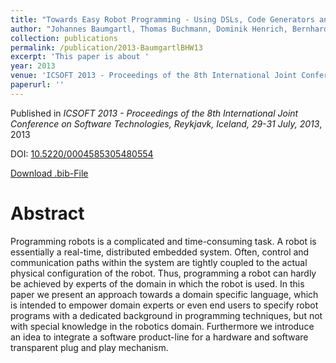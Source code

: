 ```yaml
---
title: "Towards Easy Robot Programming - Using DSLs, Code Generators and Software Product Lines"
author: "Johannes Baumgartl, Thomas Buchmann, Dominik Henrich, Bernhard Westfechtel"
collection: publications
permalink: /publication/2013-BaumgartlBHW13
excerpt: 'This paper is about '
year: 2013
venue: 'ICSOFT 2013 - Proceedings of the 8th International Joint Conference on Software Technologies, Reykjavk, Iceland, 29-31 July, 2013'
paperurl: ''
---
```


Published in *ICSOFT 2013 - Proceedings of the 8th International Joint Conference on Software Technologies, Reykjavk, Iceland, 29-31 July, 2013*, 2013

DOI: [10.5220/0004585305480554](https://doi.org/10.5220/0004585305480554)

[Download .bib-File](https://tbuchmann.github.io/files/BaumgartlBHW13.bib)

Abstract
=====

Programming robots is a complicated and time-consuming task. A robot is essentially a real-time, distributed embedded system. Often, control and communication paths within the system are tightly coupled to the actual physical configuration of the robot. Thus, programming a robot can hardly be achieved by experts of the domain in which the robot is used. In this paper we present an approach towards a domain specific language, which is intended to empower domain experts or even end users to specify robot programs with a dedicated background in programming techniques, but not with special knowledge in the robotics domain. Furthermore we introduce an idea to integrate a software product-line for a hardware and software transparent plug and play mechanism.